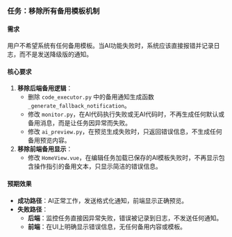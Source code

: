 ### 任务：移除所有备用模板机制

#### 需求
用户不希望系统有任何备用模板。当AI功能失败时，系统应该直接报错并记录日志，而不是发送降级版的通知。

#### 核心要求
1.  **移除后端备用逻辑**：
    -   删除 `code_executor.py` 中的备用通知生成函数 `_generate_fallback_notification`。
    -   修改 `monitor.py`，在AI代码执行失败或无AI代码时，不再生成任何默认或备用消息，而是让任务因异常而失败。
    -   修改 `ai_preview.py`，在预览生成失败时，只返回错误信息，不生成任何备用预览内容。
2.  **移除前端备用显示**：
    -   修改 `HomeView.vue`，在编辑任务加载已保存的AI模板失败时，不再显示包含操作指引的备用文本，只显示简洁的错误信息。

#### 预期效果
- **成功路径**：AI正常工作，发送格式化通知，前端显示正确预览。
- **失败路径**：
    -   **后端**：监控任务直接因异常失败，错误被记录到日志，不发送任何通知。
    -   **前端**：在UI上明确显示错误信息，无任何备用内容或模板。 